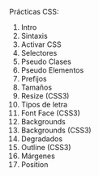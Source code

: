 Prácticas CSS:
1. Intro
2. Sintaxis
3. Activar CSS
4. Selectores
5. Pseudo Clases
6. Pseudo Elementos
7. Prefijos
8. Tamaños
9. Resize (CSS3)
10. Tipos de letra
11. Font Face (CSS3)
12. Backgrounds
13. Backgrounds (CSS3)
14. Degradados
15. Outline (CSS3)
16. Márgenes
17. Position